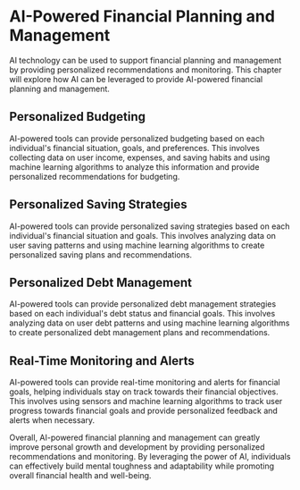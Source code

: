 AI-Powered Financial Planning and Management
==================================================================================

AI technology can be used to support financial planning and management by providing personalized recommendations and monitoring. This chapter will explore how AI can be leveraged to provide AI-powered financial planning and management.

Personalized Budgeting
----------------------

AI-powered tools can provide personalized budgeting based on each individual's financial situation, goals, and preferences. This involves collecting data on user income, expenses, and saving habits and using machine learning algorithms to analyze this information and provide personalized recommendations for budgeting.

Personalized Saving Strategies
------------------------------

AI-powered tools can provide personalized saving strategies based on each individual's financial situation and goals. This involves analyzing data on user saving patterns and using machine learning algorithms to create personalized saving plans and recommendations.

Personalized Debt Management
----------------------------

AI-powered tools can provide personalized debt management strategies based on each individual's debt status and financial goals. This involves analyzing data on user debt patterns and using machine learning algorithms to create personalized debt management plans and recommendations.

Real-Time Monitoring and Alerts
-------------------------------

AI-powered tools can provide real-time monitoring and alerts for financial goals, helping individuals stay on track towards their financial objectives. This involves using sensors and machine learning algorithms to track user progress towards financial goals and provide personalized feedback and alerts when necessary.

Overall, AI-powered financial planning and management can greatly improve personal growth and development by providing personalized recommendations and monitoring. By leveraging the power of AI, individuals can effectively build mental toughness and adaptability while promoting overall financial health and well-being.
